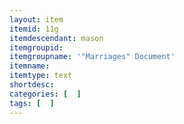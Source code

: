 ```yaml
---
layout: item
itemid: 11g
itemdescendant: mason
itemgroupid: 
itemgroupname: '"Marriages" Document'
itemname: 
itemtype: text
shortdesc: 
categories: [  ]
tags: [  ]
---
```







